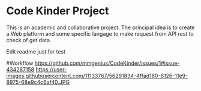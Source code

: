 # Code Kinder Project

This is an academic and collaborative project. 
The principal idea is to create a Web platform and some specific langage to make request from API rest to check of get data. 

Edit readme just for test

#Workflow
https://github.com/mmgenius/CodeKinder/issues/1#issue-434287158
https://user-images.githubusercontent.com/11133767/56291834-4ffad180-6126-11e9-8975-68e9c4c6af40.JPG
